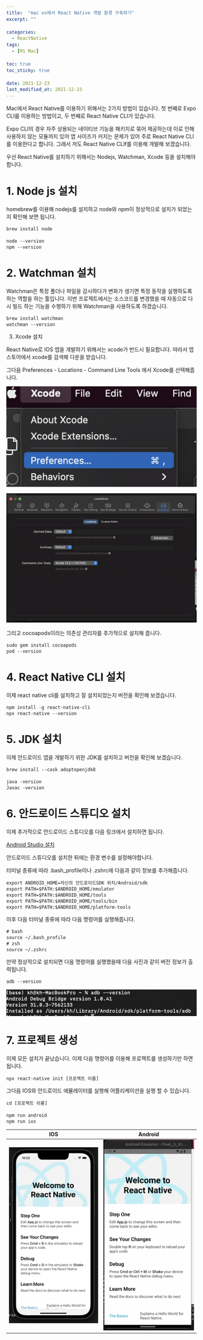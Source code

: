 ```yaml
---
title:  "mac os에서 React Native 개발 환경 구축하기" 
excerpt: ""

categories:
  - ReactNative
tags:
  - [M1 Mac]

toc: true
toc_sticky: true
 
date: 2021-12-23
last_modified_at: 2021-12-23
---
```


Mac에서 React Native를 이용하기 위해서는 2가지 방법이 있습니다. 첫 번째로 Expo CLI를 이용하는 방법이고, 두 번째로 React Native CLI가 있습니다.


Expo CLI의 경우 자주 상용되는 네이티브 기능을 패키지로 묶어 제공하는데 이로 인해 사용하지 않는 모듈까지 있어 앱 사이즈가 커지는 문제가 있어 주로  React Native CLI를 이용한다고 합니다. 그래서 저도  React Native CLIf를 이용해 개발해 보겠습니다.


우선 React Native를 설치하기 위해서는 Nodejs, Watchman, Xcode 등을 설치해야 합니다.

# 1. Node js 설치

homebrew를 이용해 nodejs를 설치하고 node와 npm이 정상적으로 설치가 되었는지 확인해 보면 됩니다.

```text
brew install node

node --version
npm --version
```

# 2. Watchman 설치

Watchman은 특정 폴더나 파일을 감시하다가 변화가 생기면 특정 동작을 실행하도록 하는 역할을 하는 툴입니다. 이번 프로젝트에서는 소스코드를 변경했을 때 자동으로 다시 빌드 하는 기능을 수행하기 위해 Watchman을 사용하도록 하겠습니다.

```text
brew install watchman
watchman --version
```

3. Xcode 설치

React Native로 IOS 앱을 개발하기 위해서는 xcode가 반드시 필요합니다. 따라서 앱스토어에서 xcode를 검색해 다운을 받습니다.

그다음 Preferences - Locations - Command Line Tools 에서 Xcode를 선택해줍니다.

![](../../assets/images/reactnative/MacOS-ReactNativeInstall/101007.png)

![](../../assets/images/reactnative/MacOS-ReactNativeInstall/101034.png)

그리고 cocoapods이라는 의존성 관리자를 추가적으로 설치해 줍니다.

```text
sudo gem install cocoapods
pod --version
```

# 4. React Native CLI 설치

이제 react native cli를 설치하고 잘 설치되었는지 버전을 확인해 보겠습니다.

```text
npm install -g react-native-cli
npx react-native --version
```

# 5. JDK 설치

이제 안드로이드 앱을 개발하기 위한 JDK를 설치하고 버전을 확인해 보겠습니다.

```text
brew install --cask adoptopenjdk8

java -version
Javac -version
```

# 6. 안드로이드 스튜디오 설치

이제 추가적으로 안드로이드 스튜디오를 다음 링크에서 설치하면 됩니다.

[Android Studio 설치](https://developer.android.com/studio)

안드로이드 스튜디오를 설치한 뒤에는 환경 변수를 설정해야합니다.

터미널 종류에 따라 .bash_profile이나 .zshrc에 다음과 같이 정보를 추가해줍니다.

```text
export ANDROID_HOME=자신의 안드로이드SDK 위치/Android/sdk
export PATH=$PATH:$ANDROID_HOME/emulator
export PATH=$PATH:$ANDROID_HOME/tools
export PATH=$PATH:$ANDROID_HOME/tools/bin
export PATH=$PATH:$ANDROID_HOME/platform-tools
```

이후 다음 터미널 종류에 따라 다음 명령어를 실행해줍니다.

```text
# bash
source ~/.bash_profile
# zsh
source ~/.zshrc
```

만약 정상적으로 설치되면 다음 명령어를 실행했을때 다음 사진과 같이 버전 정보가 출력됩니다.

```text
adb --version
```

![](../../assets/images/reactnative/MacOS-ReactNativeInstall/95900.png)

# 7. 프로젝트 생성

이제 모든 설치가 끝났습니다. 이제 다음 명령어를 이용해 프로젝트를 생성하기만 하면 됩니다.

```text
npx react-native init [프로젝트 이름]
```

그다음 IOS와 안드로이드 에뮬레이터를 실행해 어플리케이션을 실행 할 수 있습니다.

```text
cd [프로젝트 이름]

npm run android
npm run ios
```

|                                               IOS                                                | Android |
|:------------------------------------------------------------------------------------------------:| :---: |
| <img src="../../assets/images/reactnative/MacOS-ReactNativeInstall/102251.png" alt=""/> | <img src="../../assets/images/reactnative/MacOS-ReactNativeInstall/104525.png" alt="" /> |
